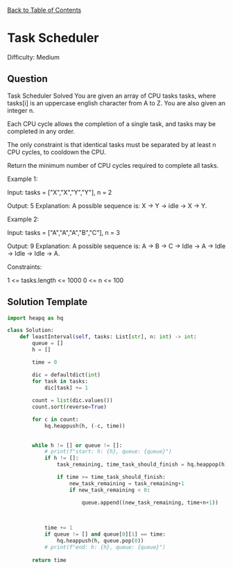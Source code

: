 [Back to Table of Contents](../README.md)

# Task Scheduler
Difficulty: Medium

## Question
Task Scheduler
Solved 
You are given an array of CPU tasks tasks, where tasks[i] is an uppercase english character from A to Z. You are also given an integer n.

Each CPU cycle allows the completion of a single task, and tasks may be completed in any order.

The only constraint is that identical tasks must be separated by at least n CPU cycles, to cooldown the CPU.

Return the minimum number of CPU cycles required to complete all tasks.

Example 1:

Input: tasks = ["X","X","Y","Y"], n = 2

Output: 5
Explanation: A possible sequence is: X -> Y -> idle -> X -> Y.

Example 2:

Input: tasks = ["A","A","A","B","C"], n = 3

Output: 9
Explanation: A possible sequence is: A -> B -> C -> Idle -> A -> Idle -> Idle -> Idle -> A.

Constraints:

1 <= tasks.length <= 1000
0 <= n <= 100

## Solution Template
```python
import heapq as hq

class Solution:
    def leastInterval(self, tasks: List[str], n: int) -> int:
        queue = []
        h = []

        time = 0

        dic = defaultdict(int)
        for task in tasks:
            dic[task] += 1
        
        count = list(dic.values())
        count.sort(reverse=True)

        for c in count:
            hq.heappush(h, (-c, time))
        
        
        while h != [] or queue != []:
            # print(f"start: h: {h}, queue: {queue}")
            if h != []:
                task_remaining, time_task_should_finish = hq.heappop(h)

                if time >= time_task_should_finish:
                    new_task_remaining = task_remaining+1
                    if new_task_remaining < 0:

                        queue.append((new_task_remaining, time+n+1))
            
            

            time += 1
            if queue != [] and queue[0][1] == time:
                hq.heappush(h, queue.pop(0))
            # print(f"end: h: {h}, queue: {queue}")
        
        return time
```
